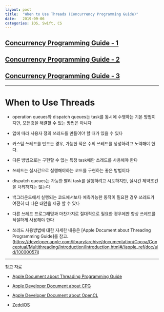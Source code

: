 ```yaml
---
layout: post
title:  "When to Use Threads (Concurrency Programming Guide)"
date:   2019-09-06
categories: iOS, Swift, CS
---
```


## [Concurrency Programming Guide - 1](https://vincentgeranium.github.io/ios,/swift,/cs/2019/08/31/CPG.html)

## [Concurrency Programming Guide - 2](https://vincentgeranium.github.io/ios,/swift,/cs/2019/09/04/CPG.html)

## [Concurrency Programming Guide - 3](https://vincentgeranium.github.io/ios,/swift,/cs/2019/09/06/CPG.html)

---

# When to Use Threads

- operation queues와 dispatch queues는 task를 동시에 수행하는 기본 방법이지만, 모든것을 해결할 수 있는 방법은 아니다

- 앱에 따라 사용자 정의 쓰레드를 만들어야 할 때가 있을 수 있다

- 커스텀 쓰레드를 만드는 경우, 가능한 적은 수의 쓰레드를 생성하려고 노력해야 한다.

- 다른 방법으로는 구현할 수 없는 특정 task에만 쓰레드를 사용해야 한다

- 쓰레드는 실시간으로 실행해야하는 코드를 구현하는 좋은 방법이다

- dispatch queues는 가능한 빨리 task를 실행하려고 시도하지만, 실시간 제약조건을 처리하지는 않는다

- 백그라운드에서 실행되는 코드에서보다 예측가능한 동작이 필요한 경우 쓰레드가 여전히 더 나은 대안을 제공 할 수 있다

- 다른 쓰레드 프로그래밍과 마찬가지로 절대적으로 필요한 경우에만 항상 쓰레드를 적절하게 사용해야 한다

- 쓰레드 사용방법에 대한 자세한 내용은 [Apple Document about Threading Programming Guide]를 참고.(https://developer.apple.com/library/archive/documentation/Cocoa/Conceptual/Multithreading/Introduction/Introduction.html#//apple_ref/doc/uid/10000057i)

---

참고 자료

- [Apple Document about Threading Programming Guide](https://developer.apple.com/library/archive/documentation/Cocoa/Conceptual/Multithreading/Introduction/Introduction.html#//apple_ref/doc/uid/10000057i)

- [Apple Developer Document about CPG](https://developer.apple.com/library/archive/documentation/General/Conceptual/ConcurrencyProgrammingGuide/Introduction/Introduction.html#//apple_ref/doc/uid/TP40008091-CH1-SW1)

- [Apple Developer Document about OpenCL](https://developer.apple.com/library/archive/documentation/Performance/Conceptual/OpenCL_MacProgGuide/Introduction/Introduction.html#//apple_ref/doc/uid/TP40008312)

- [ZeddiOS](https://zeddios.tistory.com/509)